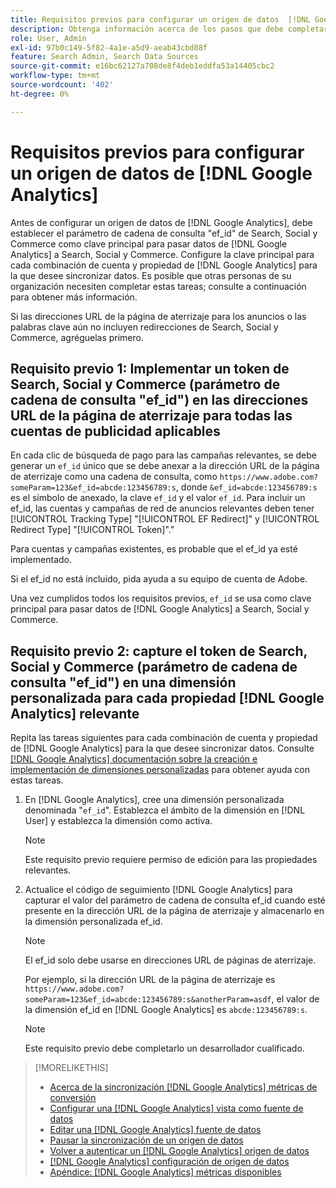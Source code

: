 ```yaml
---
title: Requisitos previos para configurar un origen de datos  [!DNL Google Analytics]
description: Obtenga información acerca de los pasos que debe completar antes de configurar una fuente de datos de  [!DNL Google Analytics] .
role: User, Admin
exl-id: 97b0c149-5f82-4a1e-a5d9-aeab43cbd88f
feature: Search Admin, Search Data Sources
source-git-commit: e16bc62127a708de8f4deb1eddfa53a14405cbc2
workflow-type: tm+mt
source-wordcount: '402'
ht-degree: 0%

---
```


# Requisitos previos para configurar un origen de datos de [!DNL Google Analytics]

Antes de configurar un origen de datos de [!DNL Google Analytics], debe establecer el parámetro de cadena de consulta &quot;ef_id&quot; de Search, Social y Commerce como clave principal para pasar datos de [!DNL Google Analytics] a Search, Social y Commerce. Configure la clave principal para cada combinación de cuenta y propiedad de [!DNL Google Analytics] para la que desee sincronizar datos. Es posible que otras personas de su organización necesiten completar estas tareas; consulte a continuación para obtener más información.

Si las direcciones URL de la página de aterrizaje para los anuncios o las palabras clave aún no incluyen redirecciones de Search, Social y Commerce, agréguelas primero.

## Requisito previo 1: Implementar un token de Search, Social y Commerce (parámetro de cadena de consulta &quot;ef_id&quot;) en las direcciones URL de la página de aterrizaje para todas las cuentas de publicidad aplicables

En cada clic de búsqueda de pago para las campañas relevantes, se debe generar un `ef_id` único que se debe anexar a la dirección URL de la página de aterrizaje como una cadena de consulta, como `https://www.adobe.com?someParam=123&ef_id=abcde:123456789:s`, donde `&ef_id=abcde:123456789:s` es el símbolo de anexado, la clave `ef_id` y el valor `ef_id`. Para incluir un ef_id, las cuentas y campañas de red de anuncios relevantes deben tener [!UICONTROL Tracking Type] &quot;[!UICONTROL EF Redirect]&quot; y [!UICONTROL Redirect Type] &quot;[!UICONTROL Token]&quot;.&quot;

Para cuentas y campañas existentes, es probable que el ef_id ya esté implementado.

Si el ef_id no está incluido, pida ayuda a su equipo de cuenta de Adobe.

Una vez cumplidos todos los requisitos previos, `ef_id` se usa como clave principal para pasar datos de [!DNL Google Analytics] a Search, Social y Commerce.

## Requisito previo 2: capture el token de Search, Social y Commerce (parámetro de cadena de consulta &quot;ef_id&quot;) en una dimensión personalizada para cada propiedad [!DNL Google Analytics] relevante

Repita las tareas siguientes para cada combinación de cuenta y propiedad de [!DNL Google Analytics] para la que desee sincronizar datos. Consulte [[!DNL Google Analytics] documentación sobre la creación e implementación de dimensiones personalizadas](https://support.google.com/analytics/answer/2709829?hl=en#zippy=%2Cin-this-article) para obtener ayuda con estas tareas.

1. En [!DNL Google Analytics], cree una dimensión personalizada denominada &quot;`ef_id`&quot;. Establezca el ámbito de la dimensión en [!DNL User] y establezca la dimensión como activa.

   >[!NOTE]
   >
   >Este requisito previo requiere permiso de edición para las propiedades relevantes.

1. Actualice el código de seguimiento [!DNL Google Analytics] para capturar el valor del parámetro de cadena de consulta ef_id cuando esté presente en la dirección URL de la página de aterrizaje y almacenarlo en la dimensión personalizada ef_id.

   >[!NOTE]
   >
   >El ef_id solo debe usarse en direcciones URL de páginas de aterrizaje.

   Por ejemplo, si la dirección URL de la página de aterrizaje es `https://www.adobe.com?someParam=123&ef_id=abcde:123456789:s&anotherParam=asdf`, el valor de la dimensión ef_id en [!DNL Google Analytics] es `abcde:123456789:s`.

   >[!NOTE]
   >
   >Este requisito previo debe completarlo un desarrollador cualificado.

>[!MORELIKETHIS]
>
>* [Acerca de la sincronización [!DNL Google Analytics] métricas de conversión](data-source-about.md)
>* [Configurar una [!DNL Google Analytics] vista como fuente de datos](data-source-configure.md)
>* [Editar una [!DNL Google Analytics] fuente de datos](data-source-edit.md)
>* [Pausar la sincronización de un origen de datos](data-source-pause.md)
>* [Volver a autenticar un [!DNL Google Analytics] origen de datos](data-source-reauthenticate.md)
>* [[!DNL Google Analytics] configuración de origen de datos](data-source-settings.md)
>* [Apéndice:  [!DNL Google Analytics] métricas disponibles](data-source-ga-metrics.md)
